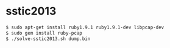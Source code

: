 sstic2013
=========

```bash
$ sudo apt-get install ruby1.9.1 ruby1.9.1-dev libpcap-dev
$ sudo gem install ruby-pcap
$ ./solve-sstic2013.sh dump.bin
```
